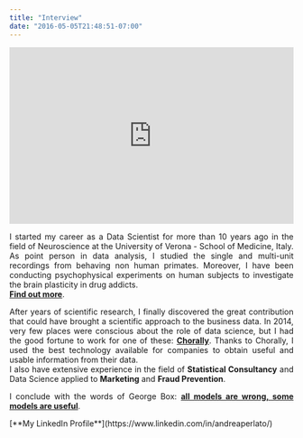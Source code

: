 ```yaml
---
title: "Interview"
date: "2016-05-05T21:48:51-07:00"
---
```


<style>
body {
text-align: justify}
.rwd-video {
    height: 0;
    overflow: hidden;
    padding-bottom: 56.25%;
    padding-top: 30px;
    position: relative;
}
.rwd-video iframe,
.rwd-video object,
.rwd-video embed {
    height: 100%;
    left: 0;
    position: absolute;
    top: 0;
    width: 100%;
}
</style>

<div class="rwd-video">
<iframe width="100%" height="100%" src="https://www.youtube.com/embed/Eg6GBI76zBA" frameborder="0" allow="accelerometer; autoplay; encrypted-media; gyroscope; picture-in-picture" allowfullscreen></iframe></div>

I started my career as a Data Scientist for more than 10 years ago in the field of Neuroscience at the University of Verona - School of Medicine, Italy. As point person in data analysis, I studied the single and multi-unit recordings from behaving non human primates. Moreover, I have been conducting psychophysical experiments on human subjects to investigate the brain plasticity in drug addicts. </br>
[**Find out more**](http://www.attention-lab.net).

After years of scientific research, I finally discovered the great contribution that could have brought a scientific approach to the business data. In 2014, very few places were conscious about the role of data science, but I had the good fortune to work for one of these: [**Chorally**](https://chorally.com/). Thanks to Chorally, I used the best technology available for companies to obtain useful and usable information from their data. </br>
I also have extensive experience in the field of **Statistical Consultancy** and Data Science applied to **Marketing** and **Fraud Prevention**.

I conclude with the words of George Box:
[**all models are wrong, some models are useful**](https://en.wikipedia.org/wiki/All_models_are_wrong).


<p style='text-align: left;'>
[**My LinkedIn Profile**](https://www.linkedin.com/in/andreaperlato/)





